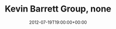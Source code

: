 ---
templateKey: event
guid: 08976b9d-6eab-11ea-99c5-002590d1d1b0
date: 2012-07-19T19:00:00+00:00
eventTime: '7pm'
title: Kevin Barrett Group, none
artist: Kevin Barrett Group
city: Toronto
venue: none
group: Tim Shia
guests: Mark Duggan, Mark Shannon, Jim Bish, Tim Shia
---